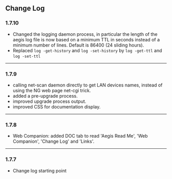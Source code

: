 ## Change Log

### 1.7.10
- Changed the logging daemon process, in particular the length of the aegis log file is now based on a minimum TTL in seconds instead of a minimum number of lines. Default is 86400 (24 sliding hours).
- Replaced `log -get-history` and `log -set-history` by `log -get-ttl` and `log -set-ttl`
---
### 1.7.9
- calling net-scan daemon directly to get LAN devices names, instead of using the NG web page net-cgi trick.
- added a pre-upgrade process.
- improved upgrade process output.
- improved CSS for documentation display.
---
### 1.7.8
- Web Companion: added DOC tab to read 'Aegis Read Me', 'Web Companion', 'Change Log' and 'Links'.
---
### 1.7.7
- Change log starting point
